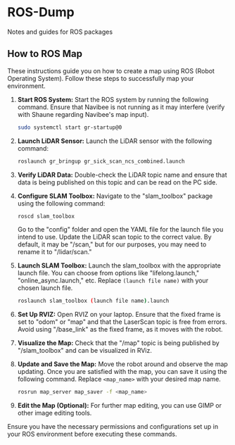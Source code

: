 # ROS-Dump
Notes and guides for ROS packages

## How to ROS Map

These instructions guide you on how to create a map using ROS (Robot Operating System). Follow these steps to successfully map your environment.

1. **Start ROS System:** Start the ROS system by running the following command. Ensure that Navibee is not running as it may interfere (verify with Shaune regarding Navibee's map input).
    ```bash
    sudo systemctl start gr-startup@0
    ```

2. **Launch LiDAR Sensor:** Launch the LiDAR sensor with the following command:
    ```bash
    roslaunch gr_bringup gr_sick_scan_ncs_combined.launch
    ```

3. **Verify LiDAR Data:** Double-check the LiDAR topic name and ensure that data is being published on this topic and can be read on the PC side.

4. **Configure SLAM Toolbox:** Navigate to the "slam_toolbox" package using the following command:
    ```bash
    roscd slam_toolbox
    ```
    Go to the "config" folder and open the YAML file for the launch file you intend to use. Update the LiDAR scan topic to the correct value. By default, it may be "/scan," but for our purposes, you may need to rename it to "/lidar/scan."

5. **Launch SLAM Toolbox:** Launch the slam_toolbox with the appropriate launch file. You can choose from options like "lifelong.launch," "online_async.launch," etc. Replace `(launch file name)` with your chosen launch file.
    ```bash
    roslaunch slam_toolbox (launch file name).launch
    ```

6. **Set Up RVIZ:** Open RVIZ on your laptop. Ensure that the fixed frame is set to "odom" or "map" and that the LaserScan topic is free from errors. Avoid using "/base_link" as the fixed frame, as it moves with the robot.

7. **Visualize the Map:** Check that the "/map" topic is being published by "/slam_toolbox" and can be visualized in RViz.

8. **Update and Save the Map:** Move the robot around and observe the map updating. Once you are satisfied with the map, you can save it using the following command. Replace `<map_name>` with your desired map name.
    ```bash
    rosrun map_server map_saver -f <map_name>
    ```

9. **Edit the Map (Optional):** For further map editing, you can use GIMP or other image editing tools.

Ensure you have the necessary permissions and configurations set up in your ROS environment before executing these commands.
